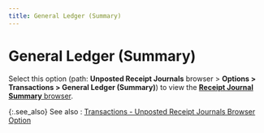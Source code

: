 ```yaml
---
title: General Ledger (Summary)
---
```


# General Ledger (Summary)


Select this option (path: **Unposted Receipt Journals** browser > **Options &gt; Transactions &gt; General Ledger (Summary)**) to view the [**Receipt Journal Summary** browser]({{site.acc_baseurl}}/misc/the_receipt_journal_summary_browser.html).


{:.see_also}
See also
: [Transactions - Unposted Receipt Journals Browser Option]({{site.acc_baseurl}}/misc/transactions_receipt_journal_browser_option.html)
